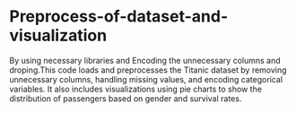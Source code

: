 # Preprocess-of-dataset-and-visualization
By using necessary libraries and Encoding the unnecessary columns and droping.This code loads and preprocesses the Titanic dataset by removing unnecessary columns, handling missing values, and encoding categorical variables. It also includes visualizations using pie charts to show the distribution of passengers based on gender and survival rates.
